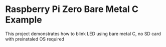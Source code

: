 # Raspberry Pi Zero Bare Metal C Example
This project demonstrates how to blink LED using bare metal C, no SD card with preinstaled OS
required
